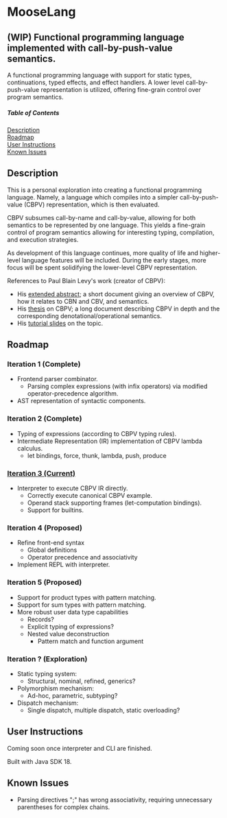 # MooseLang

## (WIP) Functional programming language implemented with call-by-push-value semantics.
A functional programming language with support for static types, continuations, typed effects, and effect handlers.
A lower level call-by-push-value representation is utilized, offering fine-grain control over program semantics.

##### Table of Contents
[Description](#description)  
[Roadmap](#roadmap)  
[User Instructions](#user-instructions)  
[Known Issues](#known-issues)

<a name="table-of-contents-headers"></a>

## Description
This is a personal exploration into creating a functional programming language.
Namely, a language which compiles into a simpler call-by-push-value (CBPV) representation,
which is then evaluated.

CBPV subsumes call-by-name and call-by-value,
allowing for both semantics to be represented by one language.
This yields a fine-grain control of program semantics allowing for interesting typing, compilation, and execution strategies.

As development of this language continues, more quality of life and higher-level language features will be included.
During the early stages, more focus will be spent solidifying the lower-level CBPV representation.

References to Paul Blain Levy's work (creator of CBPV):
- His [extended abstract](https://www.cs.bham.ac.uk/~pbl/papers/tlca99.pdf); a short document giving an overview of CBPV, how it relates to CBN and CBV, and semantics.
- His [thesis](https://www.cs.bham.ac.uk/~pbl/papers/thesisqmwphd.pdf) on CBPV; a long document describing CBPV in depth and the corresponding denotational/operational semantics.
- His [tutorial slides](https://www.cs.bham.ac.uk/~pbl/papers/cbpvefftt.pdf) on the topic.

## Roadmap
### Iteration 1 (Complete)
- Frontend parser combinator.
  - Parsing complex expressions (with infix operators) via modified operator-precedence algorithm.
- AST representation of syntactic components.

### Iteration 2 (Complete)
- Typing of expressions (according to CBPV typing rules).
- Intermediate Representation (IR) implementation of CBPV lambda calculus.
  - let bindings, force, thunk, lambda, push, produce

### <u>Iteration 3 (Current)</u>
- Interpreter to execute CBPV IR directly.
  - Correctly execute canonical CBPV example.
  - Operand stack supporting frames (let-computation bindings).
  - Support for builtins.

### Iteration 4 (Proposed)
- Refine front-end syntax
  - Global definitions
  - Operator precedence and associativity
- Implement REPL with interpreter.

### Iteration 5 (Proposed)
- Support for product types with pattern matching.
- Support for sum types with pattern matching.
- More robust user data type capabilities
  - Records?
  - Explicit typing of expressions?
  - Nested value deconstruction
    - Pattern match and function argument

### Iteration ? (Exploration)
- Static typing system:
  - Structural, nominal, refined, generics?
- Polymorphism mechanism:
  - Ad-hoc, parametric, subtyping?
- Dispatch mechanism:
  - Single dispatch, multiple dispatch, static overloading?

## User Instructions
Coming soon once interpreter and CLI are finished.

Built with Java SDK 18.

## Known Issues
- Parsing directives ";" has wrong associativity, requiring unnecessary parentheses for complex chains.
